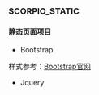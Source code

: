 ### SCORPIO_STATIC

#### 静态页面项目

- Bootstrap

样式参考：[Bootstrap官网](https://v3.bootcss.com/css/#overview)

- Jquery